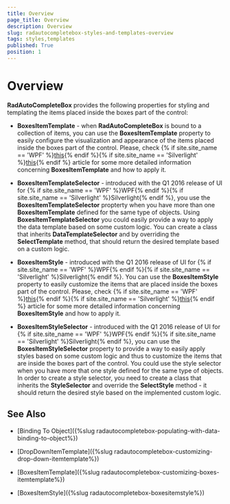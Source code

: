 ```yaml
---
title: Overview
page_title: Overview
description: Overview
slug: radautocompletebox-styles-and-templates-overview
tags: styles,templates
published: True
position: 1
---
```


# Overview

__RadAutoCompleteBox__ provides the following properties for styling and templating the items placed inside the boxes part of the control:

* __BoxesItemTemplate__ - when __RadAutoCompleteBox__ is bound to a collection of items, you can use the __BoxesItemTemplate__ property to easily configure the visualization and appearance of the items placed inside the boxes part of the control. Please, check {% if site.site_name == 'WPF' %}[this](https://docs.telerik.com/devtools/wpf/controls/radautocompletebox/styles-and-templates/customizing-boxes-itemtemplate.html){% endif %}{% if site.site_name == 'Silverlight' %}[this](https://docs.telerik.com/devtools/silverlight/controls/radautocompletebox/styles-and-templates/customizing-boxes-itemtemplate.html){% endif %} article for some more detailed information concerning __BoxesItemTemplate__ and how to apply it.

* __BoxesItemTemplateSelector__ - introduced with the Q1 2016 release of UI for {% if site.site_name == 'WPF' %}WPF{% endif %}{% if site.site_name == 'Silverlight' %}Silverlight{% endif %}, you use the __BoxesItemTemplateSelector__ propterty when you have more than one __BoxesItemTemplate__ defined for the same type of objects. Using __BoxesItemTemplateSelector__ you could easily provide a way to apply the data template based on some custom logic. You can create a class that inherits __DataTemplateSelector__ and by overriding the __SelectTemplate__ method, that should return the desired template based on a custom logic.

* __BoxesItemStyle__ - introduced with the Q1 2016 release of UI for {% if site.site_name == 'WPF' %}WPF{% endif %}{% if site.site_name == 'Silverlight' %}Silverlight{% endif %}. You can use the __BoxesItemStyle__ property to easily customize the items that are placed inside the boxes part of the control. Please, check {% if site.site_name == 'WPF' %}[this](https://docs.telerik.com/devtools/wpf/controls/radautocompletebox/styles-and-templates/boxesitemstyle.html){% endif %}{% if site.site_name == 'Silverlight' %}[this](https://docs.telerik.com/devtools/silverlight/controls/radautocompletebox/styles-and-templates/boxesitemstyle.html){% endif %} article for some more detailed information concerning __BoxesItemStyle__ and how to apply it.

* __BoxesItemStyleSelector__ - introduced with the Q1 2016 release of UI for {% if site.site_name == 'WPF' %}WPF{% endif %}{% if site.site_name == 'Silverlight' %}Silverlight{% endif %}, you can use the __BoxesItemStyleSelector__ property to provide a way to easily apply styles based on some custom logic and thus to customize the items that are inside the boxes part of the control. You could use the style selector when you have more that one style defined for the same type of objects. In order to create a style selector, you need to create a class that inherits the __StyleSelector__ and override the __SelectStyle__ method - it should return the desired style based on the implemented custom logic.

## See Also

 * [Binding To Object]({%slug radautocompletebox-populating-with-data-binding-to-object%})
 
 * [DropDownItemTemplate]({%slug radautocompletebox-customizing-drop-down-itemtemplate%})
 
 * [BoxesItemTemplate]({%slug radautocompletebox-customizing-boxes-itemtemplate%})
 
 * [BoxesItemStyle]({%slug radautocompletebox-boxesitemstyle%})
